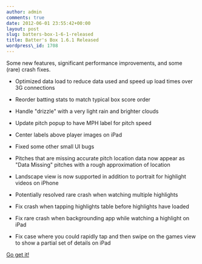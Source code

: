 ```yaml
---
author: admin
comments: true
date: 2012-06-01 23:55:42+00:00
layout: post
slug: batters-box-1-6-1-released
title: Batter's Box 1.6.1 Released
wordpress\_id: 1708
---
```


Some new features, significant performance improvements, and some (rare) crash fixes.





  * Optimized data load to reduce data used and speed up load times over 3G connections


  * Reorder batting stats to match typical box score order


  * Handle "drizzle" with a very light rain and brighter clouds


  * Update pitch popup to have MPH label for pitch speed


  * Center labels above player images on iPad


  * Fixed some other small UI bugs


  * Pitches that are missing accurate pitch location data now appear as "Data Missing" pitches with a rough approximation of location


  * Landscape view is now supported in addition to portrait for highlight videos on iPhone


  * Potentially resolved rare crash when watching multiple highlights


  * Fix crash when tapping highlights table before highlights have loaded


  * Fix rare crash when backgrounding app while watching a highlight on iPad


  * Fix case where you could rapidly tap and then swipe on the games view to show a partial set of details on iPad



[Go get it!](http://itunes.apple.com/us/app/batters-box/id510063319?mt=8)

